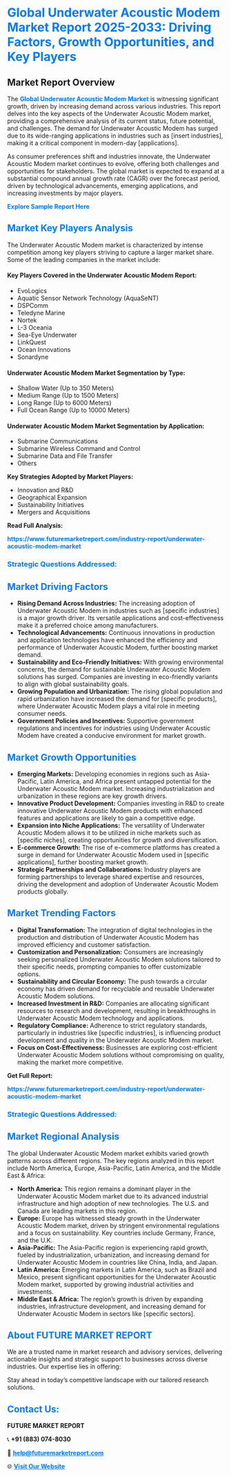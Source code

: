 <h1 style="color: #007BFF;">Global Underwater Acoustic Modem Market Report 2025-2033: Driving Factors, Growth Opportunities, and Key Players</h1>

<section id="overview">
<h2>Market Report Overview</h2>
<p>The <a href="https://www.futuremarketreport.com/industry-report/underwater-acoustic-modem-market" style="color: #007BFF; text-decoration: none;"><strong>Global Underwater Acoustic Modem Market</strong></a> is witnessing significant growth, driven by increasing demand across various industries. This report delves into the key aspects of the Underwater Acoustic Modem market, providing a comprehensive analysis of its current status, future potential, and challenges. The demand for Underwater Acoustic Modem has surged due to its wide-ranging applications in industries such as [insert industries], making it a critical component in modern-day [applications].</p>
<p>As consumer preferences shift and industries innovate, the Underwater Acoustic Modem market continues to evolve, offering both challenges and opportunities for stakeholders. The global market is expected to expand at a substantial compound annual growth rate (CAGR) over the forecast period, driven by technological advancements, emerging applications, and increasing investments by major players.</p>
</section>

<section id="overview">
<p><a href="https://www.futuremarketreport.com/request-sample/reportId=82421" style="color: #007BFF; text-decoration: none;"><strong>Explore Sample Report Here</strong></a></p>
</section>

<section id="key-players">
<h2 style="color: #007BFF;">Market Key Players Analysis</h2>
<p>The Underwater Acoustic Modem market is characterized by intense competition among key players striving to capture a larger market share. Some of the leading companies in the market include:</p>
<h4>Key Players Covered in the Underwater Acoustic Modem Report:</h4>
<ul><li>EvoLogics</li><li>Aquatic Sensor Network Technology (AquaSeNT)</li><li>DSPComm</li><li>Teledyne Marine</li><li>Nortek</li><li>L-3 Oceania</li><li>Sea-Eye Underwater</li><li>LinkQuest</li><li>Ocean Innovations</li><li>Sonardyne</li></ul>
<h4>Underwater Acoustic Modem Market Segmentation by Type:</h4>
<ul><li>Shallow Water (Up to 350 Meters)</li><li>Medium Range (Up to 1500 Meters)</li><li>Long Range (Up to 6000 Meters)</li><li>Full Ocean Range (Up to 10000 Meters)</li></ul>

<h4>Underwater Acoustic Modem Market Segmentation by Application:</h4>
<ul><li>Submarine Communications</li><li>Submarine Wireless Command and Control</li><li>Submarine Data and File Transfer</li><li>Others</li></ul>
<p><strong>Key Strategies Adopted by Market Players:</strong></p>
<ul>
<li>Innovation and R&D</li>
<li>Geographical Expansion</li>
<li>Sustainability Initiatives</li>
<li>Mergers and Acquisitions</li>
</ul>
</section>

<section>
<p><strong>Read Full Analysis: </strong></p><a href="https://www.futuremarketreport.com/industry-report/underwater-acoustic-modem-market" style="color: #007BFF; text-decoration: none;"><strong>https://www.futuremarketreport.com/industry-report/underwater-acoustic-modem-market</strong></a>
<h3 style="color: #007BFF;">Strategic Questions Addressed:</h3>
</section>

<section id="driving-factors">
<h2 style="color: #007BFF;">Market Driving Factors</h2>
<ul>
<li><strong>Rising Demand Across Industries:</strong> The increasing adoption of Underwater Acoustic Modem in industries such as [specific industries] is a major growth driver. Its versatile applications and cost-effectiveness make it a preferred choice among manufacturers.</li>
<li><strong>Technological Advancements:</strong> Continuous innovations in production and application technologies have enhanced the efficiency and performance of Underwater Acoustic Modem, further boosting market demand.</li>
<li><strong>Sustainability and Eco-Friendly Initiatives:</strong> With growing environmental concerns, the demand for sustainable Underwater Acoustic Modem solutions has surged. Companies are investing in eco-friendly variants to align with global sustainability goals.</li>
<li><strong>Growing Population and Urbanization:</strong> The rising global population and rapid urbanization have increased the demand for [specific products], where Underwater Acoustic Modem plays a vital role in meeting consumer needs.</li>
<li><strong>Government Policies and Incentives:</strong> Supportive government regulations and incentives for industries using Underwater Acoustic Modem have created a conducive environment for market growth.</li>
</ul>
</section>

<section id="growth-opportunities">
<h2 style="color: #007BFF;">Market Growth Opportunities</h2>
<ul>
<li><strong>Emerging Markets:</strong> Developing economies in regions such as Asia-Pacific, Latin America, and Africa present untapped potential for the Underwater Acoustic Modem market. Increasing industrialization and urbanization in these regions are key growth drivers.</li>
<li><strong>Innovative Product Development:</strong> Companies investing in R&D to create innovative Underwater Acoustic Modem products with enhanced features and applications are likely to gain a competitive edge.</li>
<li><strong>Expansion into Niche Applications:</strong> The versatility of Underwater Acoustic Modem allows it to be utilized in niche markets such as [specific niches], creating opportunities for growth and diversification.</li>
<li><strong>E-commerce Growth:</strong> The rise of e-commerce platforms has created a surge in demand for Underwater Acoustic Modem used in [specific applications], further boosting market growth.</li>
<li><strong>Strategic Partnerships and Collaborations:</strong> Industry players are forming partnerships to leverage shared expertise and resources, driving the development and adoption of Underwater Acoustic Modem products globally.</li>
</ul>
</section>

<section id="trending-factors">
<h2 style="color: #007BFF;">Market Trending Factors</h2>
<ul>
<li><strong>Digital Transformation:</strong> The integration of digital technologies in the production and distribution of Underwater Acoustic Modem has improved efficiency and customer satisfaction.</li>
<li><strong>Customization and Personalization:</strong> Consumers are increasingly seeking personalized Underwater Acoustic Modem solutions tailored to their specific needs, prompting companies to offer customizable options.</li>
<li><strong>Sustainability and Circular Economy:</strong> The push towards a circular economy has driven demand for recyclable and reusable Underwater Acoustic Modem solutions.</li>
<li><strong>Increased Investment in R&D:</strong> Companies are allocating significant resources to research and development, resulting in breakthroughs in Underwater Acoustic Modem technology and applications.</li>
<li><strong>Regulatory Compliance:</strong> Adherence to strict regulatory standards, particularly in industries like [specific industries], is influencing product development and quality in the Underwater Acoustic Modem market.</li>
<li><strong>Focus on Cost-Effectiveness:</strong> Businesses are exploring cost-efficient Underwater Acoustic Modem solutions without compromising on quality, making the market more competitive.</li>
</ul>
</section>

<section>
<p><strong>Get Full Report: </strong></p><a href="https://www.futuremarketreport.com/industry-report/underwater-acoustic-modem-market" style="color: #007BFF; text-decoration: none;"><strong>https://www.futuremarketreport.com/industry-report/underwater-acoustic-modem-market</strong></a>
<h3 style="color: #007BFF;">Strategic Questions Addressed:</h3>
</section>


<section id="regional-analysis">
<h2 style="color: #007BFF;">Market Regional Analysis</h2>
<p>The global Underwater Acoustic Modem market exhibits varied growth patterns across different regions. The key regions analyzed in this report include North America, Europe, Asia-Pacific, Latin America, and the Middle East & Africa:</p>
<ul>
<li><strong>North America:</strong> This region remains a dominant player in the Underwater Acoustic Modem market due to its advanced industrial infrastructure and high adoption of new technologies. The U.S. and Canada are leading markets in this region.</li>
<li><strong>Europe:</strong> Europe has witnessed steady growth in the Underwater Acoustic Modem market, driven by stringent environmental regulations and a focus on sustainability. Key countries include Germany, France, and the U.K.</li>
<li><strong>Asia-Pacific:</strong> The Asia-Pacific region is experiencing rapid growth, fueled by industrialization, urbanization, and increasing demand for Underwater Acoustic Modem in countries like China, India, and Japan.</li>
<li><strong>Latin America:</strong> Emerging markets in Latin America, such as Brazil and Mexico, present significant opportunities for the Underwater Acoustic Modem market, supported by growing industrial activities and investments.</li>
<li><strong>Middle East & Africa:</strong> The region’s growth is driven by expanding industries, infrastructure development, and increasing demand for Underwater Acoustic Modem in sectors like [specific sectors].</li>
</ul>
</section>

<footer>
<h2 style="color: #007BFF;">About FUTURE MARKET REPORT</h2>
<p>We are a trusted name in market research and advisory services, delivering actionable insights and strategic support to businesses across diverse industries. Our expertise lies in offering:</p>

<p>Stay ahead in today’s competitive landscape with our tailored research solutions.</p>

<h2 style="color: #007BFF;">Contact Us:</h2>
<p><strong>FUTURE MARKET REPORT</strong></p>
<p>📞 <strong>+91 (883) 074-8030</strong></p>
<p>📧 <strong><a href="mailto:help@futuremarketreport.com" style="color: #007BFF;">help@futuremarketreport.com</a></strong></p>
<p>🌐 <strong><a href="https://www.futuremarketreport.com/" style="color: #007BFF;">Visit Our Website</a></strong></p>
</footer>